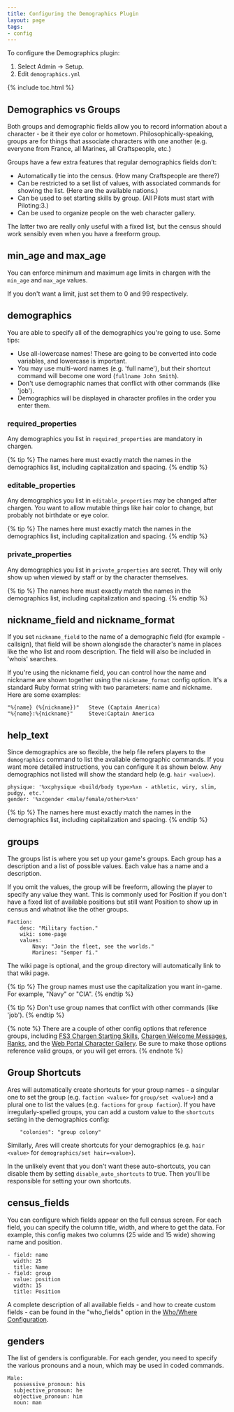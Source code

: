 ```yaml
---
title: Configuring the Demographics Plugin
layout: page
tags:
- config
---
```


To configure the Demographics plugin:

1. Select Admin -> Setup.
2. Edit `demographics.yml`

{% include toc.html %}

## Demographics vs Groups

Both groups and demographic fields allow you to record information about a character - be it their eye color or hometown. Philosophically-speaking, groups are for things that associate characters with one another (e.g. everyone from France, all Marines, all Craftspeople, etc.)

Groups have a few extra features that regular demographics fields don’t:

* Automatically tie into the census. (How many Craftspeople are there?)
* Can be restricted to a set list of values, with associated commands for showing the list. (Here are the available nations.)
* Can be used to set starting skills by group. (All Pilots must start with Piloting:3.)
* Can be used to organize people on the web character gallery.

The latter two are really only useful with a fixed list, but the census should work sensibly even when you have a freeform group.

## min_age and max_age

You can enforce minimum and maximum age limits in chargen with the `min_age` and `max_age` values.

If you don't want a limit, just set them to 0 and 99 respectively.

## demographics

You are able to specify all of the demographics you're going to use.  Some tips:

* Use all-lowercase names!  These are going to be converted into code variables, and lowercase is important.
* You may use multi-word names (e.g. 'full name'), but their shortcut command will become one word  (`fullname John Smith`).
* Don't use demographic names that conflict with other commands (like 'job').
* Demographics will be displayed in character profiles in the order you enter them.
 
### required_properties

Any demographics you list in `required_properties` are mandatory in chargen.  

{% tip %} 
The names here must exactly match the names in the demographics list, including capitalization and spacing.
{% endtip %}

### editable_properties

Any demographics you list in `editable_properties` may be changed after chargen.  You want to allow mutable things like hair color to change, but probably not birthdate or eye color.

{% tip %} 
The names here must exactly match the names in the demographics list, including capitalization and spacing.
{% endtip %}

### private_properties

Any demographics you list in `private_properties` are secret.  They will only show up when viewed by staff or by the character themselves.

{% tip %} 
The names here must exactly match the names in the demographics list, including capitalization and spacing.
{% endtip %}


## nickname_field and nickname_format

If you set `nickname_field` to the name of a demographic field (for example - callsign), that field will be shown alongisde the character's name in places like the who list and room description.  The field will also be included in 'whois' searches.

If you're using the nickname field, you can control how the name and nickname are shown together using the `nickname_format` config option.  It's a standard Ruby format string with two parameters: name and nickname.  Here are some examples:

    "%{name} (%{nickname})"   Steve (Captain America)
    "%{name}:%{nickname}"     Steve:Captain America

## help_text

Since demographics are so flexible, the help file refers players to the `demographics` command to list the available demographic commands.  If you want more detailed instructions, you can configure it as shown below.  Any demographics not listed will show the standard help (e.g. `hair <value>`).

    physique: '%xcphysique <build/body type>%xn - athletic, wiry, slim, pudgy, etc.'
    gender: '%xcgender <male/female/other>%xn'


{% tip %} 
The names here must exactly match the names in the demographics list, including capitalization and spacing.
{% endtip %}

## groups

The groups list is where you set up your game's groups.  Each group has a description and a list of possible values.  Each value has a name and a description.

If you omit the values, the group will be freeform, allowing the player to specify any value they want.  This is commonly used for Position if you don't have a fixed list of available positions but still want Position to show up in census and whatnot like the other groups.

    Faction:
        desc: "Military faction."
        wiki: some-page
        values:
            Navy: "Join the fleet, see the worlds."
            Marines: "Semper fi."

The wiki page is optional, and the group directory will automatically link to that wiki page.

{% tip %} 
The group names must use the capitalization you want in-game.  For example, "Navy" or "CIA".
{% endtip %}

{% tip %} 
Don't use group names that conflict with other commands (like 'job').
{% endtip %}


{% note %} 
There are a couple of other config options that reference groups, including [FS3 Chargen Starting Skills](/tutorials/config/fs3skills_chargen.html#starting_skills), [Chargen Welcome Messages](/tutorials/config/chargen.html#messages), [Ranks](/tutorials/config/ranks.html#rank_group), and the [Web Portal Character Gallery](/tutorials/config/website.html#character_gallery_group-and-character_gallery_subgroup).  Be sure to make those options reference valid groups, or you will get errors.
{% endnote %}

## Group Shortcuts

Ares will automatically create shortcuts for your group names - a singular one to set the group (e.g. `faction <value>` for `group/set <value>`) and a plural one to list the values (e.g. `factions` for `group faction`).  If you have irregularly-spelled groups, you can add a custom value to the `shortcuts` setting in the demographics config:

        "colonies": "group colony"

Similarly, Ares will create shortcuts for your demographics (e.g. `hair <value>` for `demographics/set hair=<value>`).

In the unlikely event that you don't want these auto-shortcuts, you can disable them by setting `disable_auto_shortcuts` to true.  Then you'll be responsible for setting your own shortcuts.  

## census_fields

You can configure which fields appear on the full census screen.  For each field, you can specify the column title, width, and where to get the data.  For example, this config makes two columns (25 wide and 15 wide) showing name and position.

    - field: name
      width: 25
      title: Name
    - field: group
      value: position
      width: 15
      title: Position

A complete description of all available fields - and how to create custom fields - can be found in the "who_fields" option in the [Who/Where Configuration](/tutorials/config/who.html).

## genders

The list of genders is configurable.  For each gender, you need to specify the various pronouns and a noun, which may be used in coded commands.

    Male:
      possessive_pronoun: his
      subjective_pronoun: he
      objective_pronoun: him
      noun: man 
